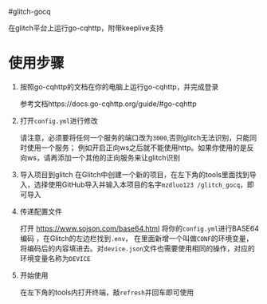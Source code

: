 #glitch-gocq

在glitch平台上运行go-cqhttp，附带keeplive支持

# 使用步骤

1. 按照go-cqhttp的文档在你的电脑上运行go-cqhttp，并完成登录

    参考文档https://docs.go-cqhttp.org/guide/#go-cqhttp
2. 打开`config.yml`进行修改
   
    请注意，必须要将任何一个服务的端口改为`3000`,否则glitch无法识别，只能同时使用一个服务；
   例如开启正向ws之后就不能使用http。如果你使用的是反向ws，请再添加一个其他的正向服务来让glitch识别

3. 导入项目到glitch
    在Glitch中创建一个新的项目，在左下角的tools里面找到导入，选择使用GitHub导入并输入本项目的名字`mzdluo123
/glitch_gocq`，即可导入
   
4. 传递配置文件

    打开 https://www.sojson.com/base64.html 将你的`config.yml`进行BASE64编码 ，在Glitch的左边栏找到`.env`，
   在里面新增一个叫做`CONF`的环境变量，将编码后的内容填进去。对`device.json`文件也需要使用相同的操作，对应的环境变量名称为`DEVICE`
   
5. 开始使用

   在左下角的tools内打开终端，敲`refresh`并回车即可使用